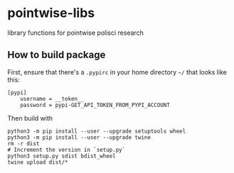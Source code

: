 # pointwise-libs
library functions for pointwise polisci research

## How to build package

First, ensure that there's a `.pypirc` in your home directory `~/`
that looks like this:

```
[pypi]
    username = __token__
    password = pypi-GET_API_TOKEN_FROM_PYPI_ACCOUNT
```

Then build with

```
python3 -m pip install --user --upgrade setuptools wheel
python3 -m pip install --user --upgrade twine
rm -r dist
# Increment the version in `setup.py`
python3 setup.py sdist bdist_wheel
twine upload dist/*
```


